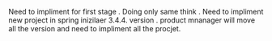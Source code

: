 Need to impliment for first stage .
Doing only same think .
Need to impliment new project in spring inizilaer 3.4.4. version .
product mnanager will move all the version and need to  impliment all the procjet.
